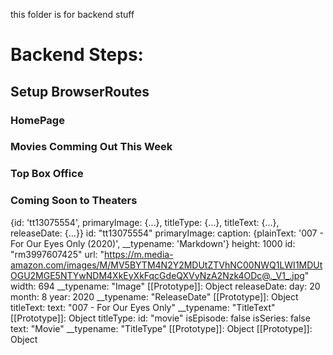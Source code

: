 this folder is for backend stuff 

# Backend Steps:

## Setup BrowserRoutes
### HomePage
### Movies Comming Out This Week
### Top Box Office
### Coming Soon to Theaters

<!-- Titles by Keyword

path: /titles/search/keyword/{keyword}

path parameter (required) : keyword - DO NOT USE QUOTES
description: returns array of titles acording to filters / sorting query parameters provided and the keyword provided in path
query parameters: *multiple
model: title

Titles by Title

path: /titles/search/title/{title}

path parameter (required) : title -> a title or part of a title - DO NOT USE QUOTES
description: returns array of titles acording to filters / sorting query parameters provided and the title provided in path
query parameters: *multiple
model: title -->

{id: 'tt13075554', primaryImage: {…}, titleType: {…}, titleText: {…}, releaseDate: {…}}
id: "tt13075554"
primaryImage:
caption: {plainText: '007 - For Our Eyes Only (2020)', __typename: 'Markdown'}
height: 1000
id: "rm3997607425"
url: "https://m.media-amazon.com/images/M/MV5BYTM4N2Y2MDUtZTVhNC00NWQ1LWI1MDUtOGU2MGE5NTYwNDM4XkEyXkFqcGdeQXVyNzA2Nzk4ODc@._V1_.jpg"
width: 694
__typename: "Image"
[[Prototype]]: Object
releaseDate:
day: 20
month: 8
year: 2020
__typename: "ReleaseDate"
[[Prototype]]: Object
titleText:
text: "007 - For Our Eyes Only"
__typename: "TitleText"
[[Prototype]]: Object
titleType:
id: "movie"
isEpisode: false
isSeries: false
text: "Movie"
__typename: "TitleType"
[[Prototype]]: Object
[[Prototype]]: Object